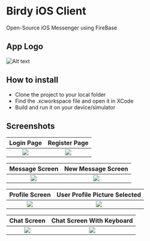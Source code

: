 # Birdy iOS Client
Open-Source iOS Messenger using FireBase

## App Logo
![Alt text](https://pp.userapi.com/c856032/v856032155/5bdd0/91rLCzC1Wqw.jpg)

## How to install
- Clone the project to your local folder
- Find the .xcworkspace file and open it in XCode
- Build and run it on your device/simulator

## Screenshots
Login Page | Register Page
:-------------:|:-------------:
<img src="https://pp.userapi.com/c855216/v855216088/64bc0/dKTgRXVNqOs.jpg">|<img src="https://pp.userapi.com/c856136/v856136088/6558b/fqyTCVmd1qY.jpg">

Message Screen | New Message Screen
:-------------:|:-------------:
<img src="https://pp.userapi.com/c857632/v857632698/12c5/9lfrDazpYdU.jpg">|<img src="https://pp.userapi.com/c857632/v857632698/12f7/lmN7seXYZRI.jpg">

Profile Screen | User Profile Picture Selected
:-------------:|:-------------:
<img src="https://pp.userapi.com/c850632/v850632723/1550b3/FrY-VurOzCc.jpg">|<img src="https://pp.userapi.com/c850624/v850624723/15c16d/2mBCLfZoIuo.jpg">

Chat Screen | Chat Screen With Keyboard
:-------------:|:-------------:
<img src="https://pp.userapi.com/c857632/v857632698/12e3/zxD3pPZ4hV0.jpg">|<img src="https://pp.userapi.com/c857632/v857632698/12ed/oVLYp-6cB3w.jpg">
